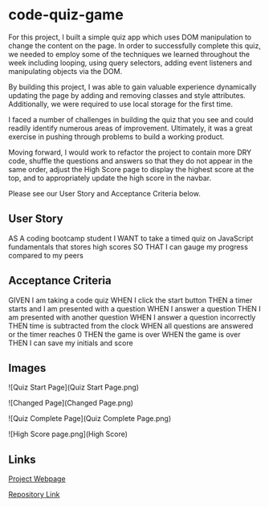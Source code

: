 # code-quiz-game

For this project, I built a simple quiz app which uses DOM manipulation to change the content on the page. 
In order to successfully complete this quiz, we needed to employ some of the techniques we learned throughout the week including looping, using query selectors, adding event listeners and manipulating objects via the DOM.

By building this project, I was able to gain valuable experience dynamically updating the page by adding and removing classes and style attributes. Additionally, we were required to use local storage for the first time. 

I faced a number of challenges in building the quiz that you see and could readily identify numerous areas of improvement. Ultimately, it was a great exercise in pushing through problems to build a working product. 

Moving forward, I would work to refactor the project to contain more DRY code, shuffle the questions and answers so that they do not appear in the same order, adjust the High Score page to display the highest score at the top, and to appropriately update the high score in the navbar. 

Please see our User Story and Acceptance Criteria below.

## User Story


AS A coding bootcamp student
I WANT to take a timed quiz on JavaScript fundamentals that stores high scores
SO THAT I can gauge my progress compared to my peers


## Acceptance Criteria


GIVEN I am taking a code quiz
WHEN I click the start button
THEN a timer starts and I am presented with a question
WHEN I answer a question
THEN I am presented with another question
WHEN I answer a question incorrectly
THEN time is subtracted from the clock
WHEN all questions are answered or the timer reaches 0
THEN the game is over
WHEN the game is over
THEN I can save my initials and score

## Images

![Quiz Start Page](Quiz Start Page.png)

![Changed Page](Changed Page.png)

![Quiz Complete Page](Quiz Complete Page.png)

![High Score page.png](High Score)





## Links
[Project Webpage](https://ad-fleming.github.io/code-quiz-game/)

[Repository Link](https://github.com/ad-fleming/code-quiz-game)